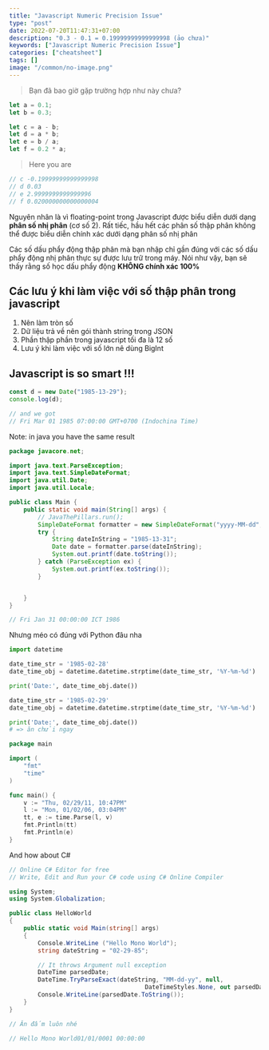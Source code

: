 ```yaml
---
title: "Javascript Numeric Precision Issue"
type: "post"
date: 2022-07-20T11:47:31+07:00
description: "0.3 - 0.1 = 0.19999999999999998 (ảo chưa)"
keywords: ["Javascript Numeric Precision Issue"]
categories: ["cheatsheet"]
tags: []
image: "/common/no-image.png"
---
```


> Bạn đã bao giờ gặp trường hợp như này chưa?

```js
let a = 0.1;
let b = 0.3;

let c = a - b;
let d = a * b;
let e = b / a;
let f = 0.2 * a;
```

> Here you are

```js
// c -0.19999999999999998
// d 0.03
// e 2.9999999999999996
// f 0.020000000000000004
```

Nguyên nhân là vì floating-point trong Javascript được biểu diễn dưới dạng **phân số nhị phân** (cơ số 2). Rất tiếc, hầu hết các phân số thập phân không thể được biểu diễn chính xác dưới dạng phân số nhị phân

Các số dấu phẩy động thập phân mà bạn nhập chỉ gần đúng với các số dấu phẩy động nhị phân thực sự được lưu trữ trong máy. Nói như vậy, bạn sẽ thấy rằng số học dấu phẩy động **KHÔNG chính xác 100%**

## Các lưu ý khi làm việc với số thập phân trong javascript

1. Nên làm tròn số
2. Dữ liệu trả về nên gói thành string trong JSON
3. Phần thập phần trong javascript tối đa là 12 số
4. Lưu ý khi làm việc với số lớn nê dùng BigInt

## Javascript is so smart !!!

```js
const d = new Date("1985-13-29");
console.log(d);

// and we got
// Fri Mar 01 1985 07:00:00 GMT+0700 (Indochina Time)
```

Note: in java you have the same result

```java
package javacore.net;

import java.text.ParseException;
import java.text.SimpleDateFormat;
import java.util.Date;
import java.util.Locale;

public class Main {
    public static void main(String[] args) {
        // JavaThePillars.run();
        SimpleDateFormat formatter = new SimpleDateFormat("yyyy-MM-dd", Locale.ENGLISH);
        try {
            String dateInString = "1985-13-31";
            Date date = formatter.parse(dateInString);
            System.out.printf(date.toString());
        } catch (ParseException ex) {
            System.out.printf(ex.toString());
        }


    }
}

// Fri Jan 31 00:00:00 ICT 1986
```

Nhưng méo có đúng với Python đâu nha

```py
import datetime

date_time_str = '1985-02-28'
date_time_obj = datetime.datetime.strptime(date_time_str, '%Y-%m-%d')

print('Date:', date_time_obj.date())

date_time_str = '1985-02-29'
date_time_obj = datetime.datetime.strptime(date_time_str, '%Y-%m-%d')

print('Date:', date_time_obj.date())
# => ăn chửi ngay
```

```go
package main

import (
	"fmt"
	"time"
)

func main() {
	v := "Thu, 02/29/11, 10:47PM"
	l := "Mon, 01/02/06, 03:04PM"
	tt, e := time.Parse(l, v)
	fmt.Println(tt)
	fmt.Println(e)
}

```

And how about C#

```c#
// Online C# Editor for free
// Write, Edit and Run your C# code using C# Online Compiler

using System;
using System.Globalization;

public class HelloWorld
{
    public static void Main(string[] args)
    {
        Console.WriteLine ("Hello Mono World");
        string dateString = "02-29-85";

        // It throws Argument null exception
        DateTime parsedDate;
        DateTime.TryParseExact(dateString, "MM-dd-yy", null,
                                      DateTimeStyles.None, out parsedDate);
        Console.WriteLine(parsedDate.ToString());
    }
}

// Ăn đấm luôn nhé

// Hello Mono World01/01/0001 00:00:00
```
